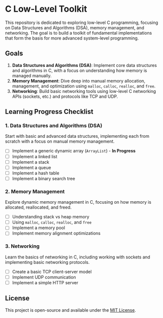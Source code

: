 # C Low-Level Toolkit

This repository is dedicated to exploring low-level C programming, focusing on Data Structures and Algorithms (DSA), memory management, and networking. The goal is to build a toolkit of fundamental implementations that form the basis for more advanced system-level programming.

## Goals

1. **Data Structures and Algorithms (DSA)**: Implement core data structures and algorithms in C, with a focus on understanding how memory is managed manually.
2. **Memory Management**: Dive deep into manual memory allocation, management, and optimization using `malloc`, `calloc`, `realloc`, and `free`.
3. **Networking**: Build basic networking tools using low-level C networking APIs (sockets, etc.) and protocols like TCP and UDP.

## Learning Progress Checklist

### 1. Data Structures and Algorithms (DSA)

Start with basic and advanced data structures, implementing each from scratch with a focus on manual memory management.

- [ ] Implement a generic dynamic array (`ArrayList`) - **In Progress**
- [ ] Implement a linked list
- [ ] Implement a stack
- [ ] Implement a queue
- [ ] Implement a hash table
- [ ] Implement a binary search tree

### 2. Memory Management

Explore dynamic memory management in C, focusing on how memory is allocated, reallocated, and freed.

- [ ] Understanding stack vs heap memory
- [ ] Using `malloc`, `calloc`, `realloc`, and `free`
- [ ] Implement a memory pool
- [ ] Implement memory alignment optimizations

### 3. Networking

Learn the basics of networking in C, including working with sockets and implementing basic networking protocols.

- [ ] Create a basic TCP client-server model
- [ ] Implement UDP communication
- [ ] Implement a simple HTTP server

## License

This project is open-source and available under the [MIT License](LICENSE).
